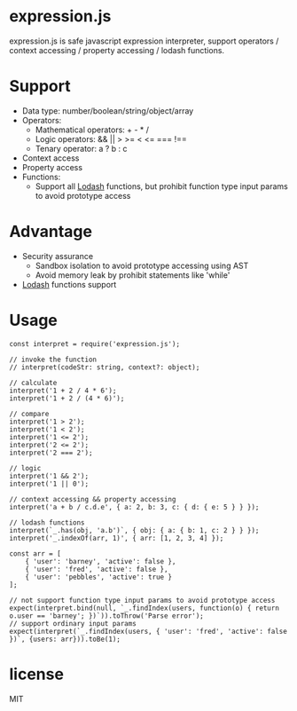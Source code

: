 # expression.js

expression.js is safe javascript expression interpreter, support operators / context accessing / property accessing / lodash functions.

# Support
* Data type: number/boolean/string/object/array
* Operators: 
    * Mathematical operators: + - * / 
    * Logic operators: && || > >= < <= === !== 
    * Tenary operator: a ? b : c
* Context access
* Property access
* Functions: 
    * Support all [Lodash](https://lodash.com/docs/4.17.15) functions, but prohibit function type input params to avoid prototype access

# Advantage
* Security assurance
    * Sandbox isolation to avoid prototype accessing using AST
    * Avoid memory leak by prohibit statements like 'while'
* [Lodash](https://lodash.com/docs/4.17.15) functions support

# Usage
```
const interpret = require('expression.js');

// invoke the function
// interpret(codeStr: string, context?: object);

// calculate
interpret('1 + 2 / 4 * 6');
interpret('1 + 2 / (4 * 6)');

// compare
interpret('1 > 2');
interpret('1 < 2');
interpret('1 <= 2');
interpret('2 <= 2');
interpret('2 === 2');

// logic
interpret('1 && 2');
interpret('1 || 0');

// context accessing && property accessing
interpret('a + b / c.d.e', { a: 2, b: 3, c: { d: { e: 5 } } });

// lodash functions
interpret(`_.has(obj, 'a.b')`, { obj: { a: { b: 1, c: 2 } } });
interpret('_.indexOf(arr, 1)', { arr: [1, 2, 3, 4] });

const arr = [
    { 'user': 'barney', 'active': false },
    { 'user': 'fred', 'active': false },
    { 'user': 'pebbles', 'active': true }
];

// not support function type input params to avoid prototype access
expect(interpret.bind(null, `_.findIndex(users, function(o) { return o.user == 'barney'; })`)).toThrow('Parse error');
// support ordinary input params
expect(interpret(`_.findIndex(users, { 'user': 'fred', 'active': false })`, {users: arr})).toBe(1);

```

# license
MIT
